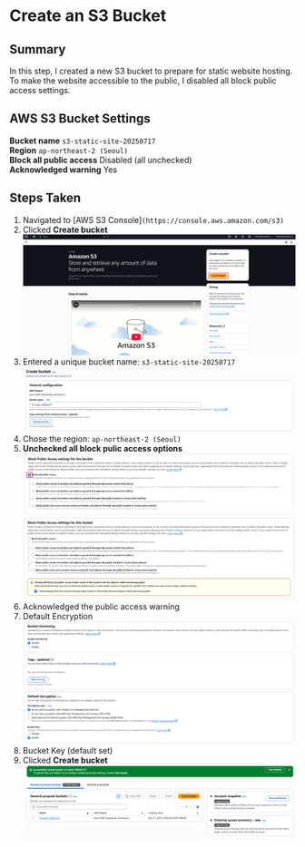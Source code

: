 # Create an S3 Bucket

## Summary
In this step, I created a new S3 bucket to prepare for static website hosting.
To make the website accessible to the public, I disabled all block public access settings.

## AWS S3 Bucket Settings
**Bucket name** `s3-static-site-20250717`  
**Region** `ap-northeast-2 (Seoul)`  
**Block all public access** Disabled (all unchecked)  
**Acknowledged warning** Yes  

## Steps Taken
1. Navigated to [AWS S3 Console]`(https://console.aws.amazon.com/s3)`
2. Clicked **Create bucket**  
![Bucket step1](https://raw.githubusercontent.com/test-cyr/infra-portfolio/main/images/create_bucket_step1.png)
3. Entered a unique bucket name: `s3-static-site-20250717`  
![Bucket step2](https://raw.githubusercontent.com/test-cyr/infra-portfolio/main/images/create_bucket_step2.PNG)
4. Chose the region: `ap-northeast-2 (Seoul)`  
5. **Unchecked all block pulic access options**  
![Bucket step3](https://raw.githubusercontent.com/test-cyr/infra-portfolio/main/images/create_bucket_step3.PNG)
![Bucket step3-1](https://raw.githubusercontent.com/test-cyr/infra-portfolio/main/images/create_bucket_step3_1.PNG)
6. Acknowledged the public access warning
7. Default Encryption  
![Bucket step4](https://raw.githubusercontent.com/test-cyr/infra-portfolio/main/images/create_bucket_step4.PNG)
8. Bucket Key (default set)  
9. Clicked **Create bucket**  
![Bucket step5](https://raw.githubusercontent.com/test-cyr/infra-portfolio/main/images/created_bucket.PNG)
